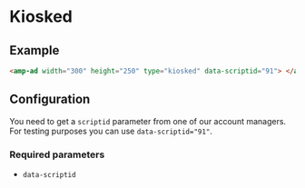 <!---
Copyright 2016 The AMP HTML Authors. All Rights Reserved.

Licensed under the Apache License, Version 2.0 (the "License");
you may not use this file except in compliance with the License.
You may obtain a copy of the License at

      http://www.apache.org/licenses/LICENSE-2.0

Unless required by applicable law or agreed to in writing, software
distributed under the License is distributed on an "AS-IS" BASIS,
WITHOUT WARRANTIES OR CONDITIONS OF ANY KIND, either express or implied.
See the License for the specific language governing permissions and
limitations under the License.
-->

# Kiosked

## Example

```html
<amp-ad width="300" height="250" type="kiosked" data-scriptid="91"> </amp-ad>
```

## Configuration

You need to get a `scriptid` parameter from one of our account managers. For
testing purposes you can use `data-scriptid="91"`.

### Required parameters

- `data-scriptid`
